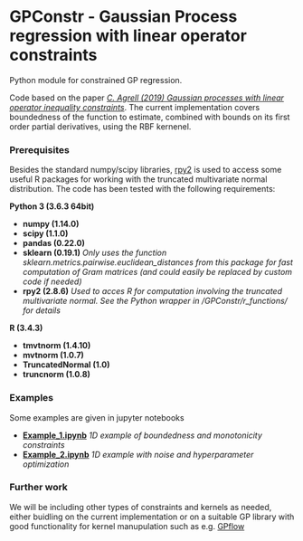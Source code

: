 # GPConstr - Gaussian Process regression with linear operator constraints
Python module for constrained GP regression. 

Code based on the paper [_C. Agrell (2019) Gaussian processes with linear operator inequality constraints_](https://arxiv.org/abs/1901.03134). The current implementation covers boundedness of the function to estimate, combined with bounds on its first order partial derivatives, using the RBF kernenel. 

### Prerequisites
Besides the standard numpy/scipy libraries, [rpy2](https://pypi.org/project/rpy2/) is used to access some useful R packages for working with the truncated multivariate normal distribution. The code has been tested with the following requirements: 

__Python 3 (3.6.3 64bit)__
- __numpy (1.14.0)__
- __scipy (1.1.0)__
- __pandas (0.22.0)__
- __sklearn (0.19.1)__ _Only uses the function sklearn.metrics.pairwise.euclidean_distances from this package for fast computation of Gram matrices (and could easily be replaced by custom code if needed)_
- __rpy2 (2.8.6)__ _Used to acces R for computation involving the truncated multivariate normal. See the Python wrapper in /GPConstr/r_functions/ for details_

__R (3.4.3)__
- __tmvtnorm (1.4.10)__
- __mvtnorm (1.0.7)__
- __TruncatedNormal (1.0)__
- __truncnorm (1.0.8)__

### Examples
Some examples are given in jupyter notebooks
- [__Example_1.ipynb__](https://github.com/cagrell/gp_constr/blob/master/Example_1.ipynb) _1D example of boundedness and monotonicity constraints_
- [__Example_2.ipynb__](https://github.com/cagrell/gp_constr/blob/master/Example_2.ipynb) _1D example with noise and hyperparameter optimization_

### Further work
We will be including other types of constraints and kernels as needed, either buidling on the current implementation or on a suitable GP library with good functionality for kernel manupulation such as e.g. [GPflow](https://github.com/GPflow/GPflow)
